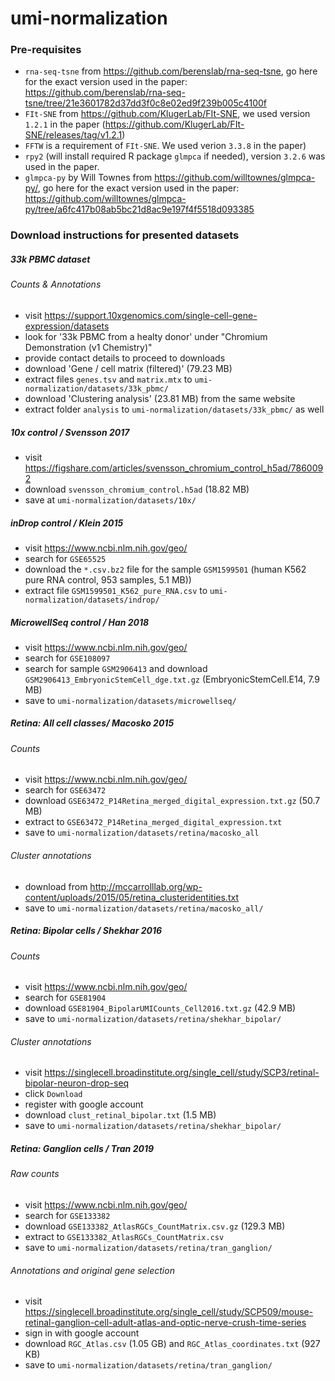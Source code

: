# umi-normalization

### Pre-requisites

- `rna-seq-tsne` from https://github.com/berenslab/rna-seq-tsne, go here for the exact version used in the paper: https://github.com/berenslab/rna-seq-tsne/tree/21e3601782d37dd3f0c8e02ed9f239b005c4100f
- `FIt-SNE` from https://github.com/KlugerLab/FIt-SNE, we used version `1.2.1` in the paper (https://github.com/KlugerLab/FIt-SNE/releases/tag/v1.2.1)
- `FFTW` is a requirement of `FIt-SNE`. We used verion `3.3.8` in the paper)
- `rpy2` (will install required R package `glmpca` if needed), version `3.2.6` was used in the paper.
- `glmpca-py` by Will Townes from https://github.com/willtownes/glmpca-py/, go here for the exact version used in the paper: https://github.com/willtownes/glmpca-py/tree/a6fc417b08ab5bc21d8ac9e197f4f5518d093385


### Download instructions for presented datasets

##### 33k PBMC dataset

###### Counts & Annotations
 - visit https://support.10xgenomics.com/single-cell-gene-expression/datasets 
 - look for '33k PBMC from a healty donor' under "Chromium Demonstration (v1 Chemistry)"
 - provide contact details to proceed to downloads
 - download 'Gene / cell matrix (filtered)' (79.23 MB) 
 - extract files `genes.tsv` and `matrix.mtx` to `umi-normalization/datasets/33k_pbmc/`
 - download 'Clustering analysis' (23.81 MB) from the same website
 - extract folder `analysis` to `umi-normalization/datasets/33k_pbmc/` as well




##### 10x control / Svensson 2017
 - visit https://figshare.com/articles/svensson_chromium_control_h5ad/7860092 
 - download `svensson_chromium_control.h5ad` (18.82 MB)
 - save at `umi-normalization/datasets/10x/`

##### inDrop control / Klein 2015
 - visit https://www.ncbi.nlm.nih.gov/geo/ 
 - search for `GSE65525`
 - download the `*.csv.bz2` file for the sample `GSM1599501` (human K562 pure RNA control, 953 samples, 5.1 MB))
 - extract file `GSM1599501_K562_pure_RNA.csv` to `umi-normalization/datasets/indrop/`

##### MicrowellSeq control / Han 2018
 - visit https://www.ncbi.nlm.nih.gov/geo/ 
 - search for `GSE108097`
 - search for sample `GSM2906413` and download `GSM2906413_EmbryonicStemCell_dge.txt.gz` (EmbryonicStemCell.E14, 7.9 MB)
 - save to `umi-normalization/datasets/microwellseq/`

##### Retina: All cell classes/ Macosko 2015

###### Counts
 - visit https://www.ncbi.nlm.nih.gov/geo/
 - search for `GSE63472`
 - download `GSE63472_P14Retina_merged_digital_expression.txt.gz` (50.7 MB)
 - extract to `GSE63472_P14Retina_merged_digital_expression.txt`
 - save to `umi-normalization/datasets/retina/macosko_all`
###### Cluster annotations
 - download from http://mccarrolllab.org/wp-content/uploads/2015/05/retina_clusteridentities.txt
 - save to `umi-normalization/datasets/retina/macosko_all/`


##### Retina: Bipolar cells / Shekhar 2016

###### Counts
 - visit https://www.ncbi.nlm.nih.gov/geo/
 - search for `GSE81904`
 - download `GSE81904_BipolarUMICounts_Cell2016.txt.gz` (42.9 MB)
 - save to `umi-normalization/datasets/retina/shekhar_bipolar/`
###### Cluster annotations
 - visit https://singlecell.broadinstitute.org/single_cell/study/SCP3/retinal-bipolar-neuron-drop-seq
 - click `Download`
 - register with google account
 - download `clust_retinal_bipolar.txt` (1.5 MB)
 - save to `umi-normalization/datasets/retina/shekhar_bipolar/`


##### Retina: Ganglion cells / Tran 2019

###### Raw counts
 - visit https://www.ncbi.nlm.nih.gov/geo/
 - search for `GSE133382`
 - download `GSE133382_AtlasRGCs_CountMatrix.csv.gz` (129.3 MB)
 - extract to `GSE133382_AtlasRGCs_CountMatrix.csv`
 - save to `umi-normalization/datasets/retina/tran_ganglion/`

###### Annotations and original gene selection
 - visit https://singlecell.broadinstitute.org/single_cell/study/SCP509/mouse-retinal-ganglion-cell-adult-atlas-and-optic-nerve-crush-time-series
 - sign in with google account
 - download `RGC_Atlas.csv` (1.05 GB) and `RGC_Atlas_coordinates.txt` (927 KB)
 - save to `umi-normalization/datasets/retina/tran_ganglion/`

